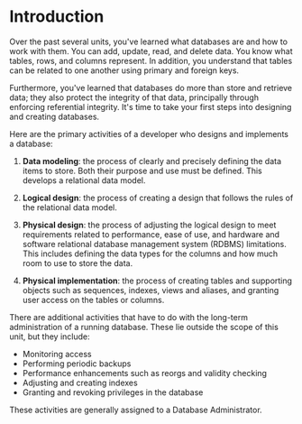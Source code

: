 # Introduction

Over the past several units, you've learned what databases are and how to work with them. You can add, update, read, and delete data. You know what tables, rows, and columns represent. In addition, you understand that tables can be related to one another using primary and foreign keys.

Furthermore, you've learned that databases do more than store and retrieve data; they also protect the integrity of that data, principally through enforcing referential integrity. It's time to take your first steps into designing and creating databases.

Here are the primary activities of a developer who designs and implements a database:

1.  **Data modeling**: the process of clearly and precisely defining the data items to store. Both their purpose and use must be defined. This develops a relational data model.
    
2.  **Logical design**: the process of creating a design that follows the rules of the relational data model.
    
3.  **Physical design**: the process of adjusting the logical design to meet requirements related to performance, ease of use, and hardware and software relational database management system (RDBMS) limitations. This includes defining the data types for the columns and how much room to use to store the data.
    
4.  **Physical implementation**: the process of creating tables and supporting objects such as sequences, indexes, views and aliases, and granting user access on the tables or columns.
    

There are additional activities that have to do with the long-term administration of a running database. These lie outside the scope of this unit, but they include:

-   Monitoring access
-   Performing periodic backups
-   Performance enhancements such as reorgs and validity checking
-   Adjusting and creating indexes
-   Granting and revoking privileges in the database

These activities are generally assigned to a Database Administrator.